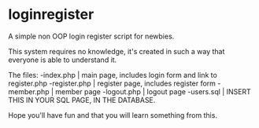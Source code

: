 loginregister
=============

A simple non OOP login register script for newbies.

This system requires no knowledge, it's created in such a way that everyone is able to understand it.

The files:
-index.php    | main page, includes login form and link to register.php
-register.php | register page, includes register form
-member.php   | member page
-logout.php   | logout page
-users.sql    | INSERT THIS IN YOUR SQL PAGE, IN THE DATABASE.

Hope you'll have fun and that you will learn something from this.
